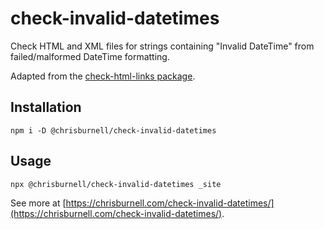 # check-invalid-datetimes

Check HTML and XML files for strings containing "Invalid DateTime" from failed/malformed DateTime formatting.

Adapted from the [check-html-links package](https://www.npmjs.com/package/check-html-links).

## Installation

```
npm i -D @chrisburnell/check-invalid-datetimes
```

## Usage

```
npx @chrisburnell/check-invalid-datetimes _site
```

See more at [https://chrisburnell.com/check-invalid-datetimes/](https://chrisburnell.com/check-invalid-datetimes/).